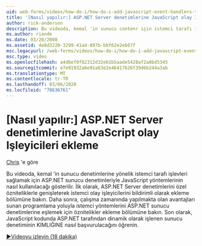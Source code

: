 ```yaml
---
uid: web-forms/videos/how-do-i/how-do-i-add-javascript-event-handlers-to-aspnet-server-controls
title: '[Nasıl yapılır:] ASP.NET Server denetimlerine JavaScript olay Işleyicileri ekleme | Microsoft Docs'
author: rick-anderson
description: Bu videoda, kemal 'in sunucu contenr için istemci tarafı işlevleri sağlamak üzere ASP.NET sunucu denetimleriyle JavaScript yöntemlerinin nasıl kullanılacağı gösterilir.
ms.author: riande
ms.date: 03/20/2008
ms.assetid: 4e8d3220-3299-41ad-897b-bbf62e2e667f
msc.legacyurl: /web-forms/videos/how-do-i/how-do-i-add-javascript-event-handlers-to-aspnet-server-controls
msc.type: video
ms.openlocfilehash: a4d6ef0f82312d32eb1b5aade5428af2a8bd5345
ms.sourcegitcommit: e7e91932a6e91a63e2e46417626f39d6b244a3ab
ms.translationtype: MT
ms.contentlocale: tr-TR
ms.lasthandoff: 03/06/2020
ms.locfileid: "78636761"
---
```

# <a name="how-do-i-add-javascript-event-handlers-to-aspnet-server-controls"></a>[Nasıl yapılır:] ASP.NET Server denetimlerine JavaScript olay Işleyicileri ekleme

[Chris](https://twitter.com/chrispels) 'e göre

Bu videoda, kemal 'in sunucu denetimlerine yönelik istemci tarafı işlevleri sağlamak için ASP.NET sunucu denetimleriyle JavaScript yöntemlerinin nasıl kullanılacağı gösterilir. İlk olarak, ASP.NET Server denetimlerini özel özniteliklerle genişleterek istemci olay işleyicilerini bildirimli olarak ekleme bölümüne bakın. Daha sonra, çalışma zamanında yapılmakta olan avantajları sunan programlama yoluyla istemci yöntemlerini ASP.NET sunucu denetimlerine eşlemek için öznitelikler ekleme bölümüne bakın. Son olarak, JavaScript kodunda ASP.NET tarafından dinamik olarak işlenen sunucu denetiminin KIMLIĞINE nasıl başvurulacağını öğrenin.

[&#9654;Videoyu izleyin (18 dakika)](https://channel9.msdn.com/Blogs/ASP-NET-Site-Videos/how-do-i-add-javascript-event-handlers-to-aspnet-server-controls)
